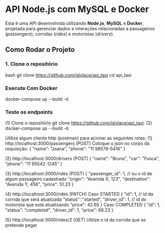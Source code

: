 # API Node.js com MySQL e Docker

Esta é uma API desenvolvida utilizando **Node.js**, **MySQL** e **Docker**, projetada para gerenciar dados e interações relacionadas a passageiros (*passengers*), corridas (*rides*) e motoristas (*drivers*).

## Como Rodar o Projeto

### 1. Clone o repositório
bash
git clone https://github.com/islvlace/api_taxi
cd api_taxi

### Execute Com Docker
docker-compose up --build -d

### Teste os endpoints
(1) Clone o repositório git clone https://github.com/islvlace/api_taxi.
(2) docker-compose up --build -d

Utilize algum cliente http (postman) para acionar as seguintes rotas:
(1) http://localhost:3000/passengers (POST)
    Coloque o json no corpo da requisição:
    {
        "name": "Joana",
        "phone": "11 98578-5416"
    }

(2) http://localhost:3000/drivers (POST)
    {
        "name": "Bruna",
        "car": "Fusca",
        "phone": "11 95542-1245"
    }

(3) http://localhost:3000/rides (POST)
    {
        "passenger_id": 1, // ou o id de algum passageiro cadastrado
        "origin": "Avenida X, 123",
        "destination": "Avenida Y, 456",
        "price": 51.23
    }

(4) http://localhost:3000/rides (PATCH)
    Caso STARTED
    {
        "id": 1, // id da corrida que será atualizada
        "status": "started",
        "driver_id": 1, // id do motorista que está atualizando
        "price": 42.65
    } 
    Caso COMPLETED
    {
        "id": 1,
        "status": "completed",
        "driver_id": 1,
        "price": 66.23
    } 

(5) http://localhost:3000/rides/2 (GET)
    Utilize o id da corrida que se pretende pegar
